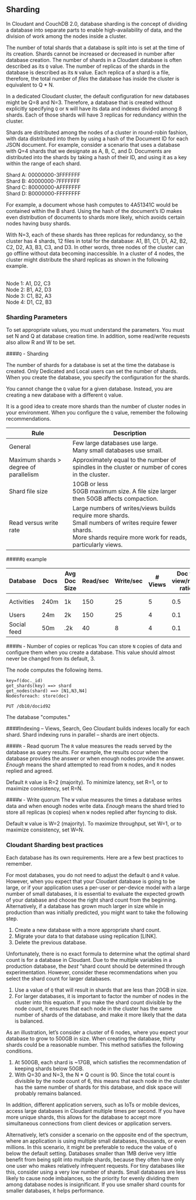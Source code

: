 ## Sharding

In Cloudant and CouchDB 2.0, database sharding is the concept of dividing a database into separate parts to enable high-availability of data, and the division of work among the nodes inside a cluster.   

The number of total shards that a database is split into is set at the time of its creation. Shards cannot be increased or decreased in number after database creation. The number of shards in a Cloudant database is often described as its `Q` value. The number of replicas of the shards in the database is described as its `N` value. Each replica of a shard is a file, therefore, the total number of *files* the database has inside the cluster is equivalent to Q * N. 

In a dedicated Cloudant cluster, the default configuration for new databases might be Q=8 and N=3. Therefore, a database that is created without explicitly specifying `Q` or `N` will have its data and indexes divided among 8 shards. Each of those shards will have 3 replicas for redundancy within the cluster. 

Shards are distributed among the nodes of a cluster in round-robin fashion, with data distributed into them by using a hash of the Document ID for each JSON document. For example, consider a scenario that uses a database with Q=4 shards that we designate as A, B, C, and D. Documents are distributed into the shards by taking a hash of their ID, and using it as a key within the range of each shard.

Shard A: 00000000-3FFFFFFF
<br>Shard B: 40000000-7FFFFFFF
<br>Shard C: 80000000-AFFFFFFF
<br>Shard D: B0000000-FFFFFFFF

For example, a document whose hash computes to 4A51341C would be contained within the B shard. Using the hash of the document’s ID makes even distribution of documents to shards more likely, which avoids certain nodes having busy shards.

With N=3, each of these shards has three replicas for redundancy, so the cluster has 4 shards, 12 files in total for the database: A1, B1, C1, D1, A2, B2, C2, D2, A3, B3, C3, and D3. In other words, three nodes of the cluster can go offline without data becoming inaccessible. In a cluster of 4 nodes, the cluster might distribute the shard replicas as shown in the following example.

<br>Node 1: A1, D2, C3
<br>Node 2: B1, A2, D3
<br>Node 3: C1, B2, A3
<br>Node 4: D1, C2, B3


### Sharding Parameters

To set appropriate values, you must understand the parameters. You must set N and Q at database creation time. In addition, some read/write requests also allow R and W to be set. 

####`Q` - Sharding

The number of shards for a database is set at the time the database is created. Only Dedicated and Local users can set the number of shards. When you create the database, you specify the configuration for the shards. 

You cannot change the `Q` value for a given database. Instead, you are creating a new database with a different `Q` value. 

It is a good idea to create more shards than the number of cluster nodes in your environment. When you configure the `Q` value, remember the following recommendations. 

| Rule | Description |
|-----|--------------|
|General | Few large databases use large. <br>Many small databases use small.|
| Maximum shards > degree of parallelism | Approximately equal to the number of spindles in the cluster or number of cores in the cluster.|
|Shard file size | 10GB or less <br>50GB maximum size. A file size larger then 50GB affects compaction.|
|Read versus write rate | Large numbers of writes/views builds require more shards. <br>Small numbers of writes require fewer shards. <br>More shards require more work for reads, particularly views.|

#####`Q` example

Database | Docs | Avg Doc Size | Read/sec | Write/sec | # Views | Doc to view/read ratio | `Q` value 
---------|------|--------------|----------|-----------|---------|------------------------|---------
Activities | 240m | 1k | 150 | 25 | 5 | 0.5 | 16-24
Users | 24m | 2k | 150 | 25 | 4 | 0.1 | 8-12 
Social feed | 50m | .2k | 40 | 8 | 4 | 0.1 | 4-8

####`N` - Number of copies or replicas 
You can store `N` copies of data and configure them when you create a database. This value should almost never be changed from its default, 3.    

The node computes the following items.

```curl
key=f(doc._id)
get_shards(key) ==> shard
get_nodes(shard) ==> [N1,N3,N4]
Nodesforeach: store(doc)
```

`PUT /db10/docid92`

The database "computes."

####Indexing – Views, Search, Geo
Cloudant builds indexes locally for each shard. Shard indexing runs in parallel – shards are inert objects.

####`R` - Read quorum 
The `R` value measures the reads served by the database as query results. For example, the results occur when the database provides the answer or when enough nodes provide the answer. *Enough* means the shard attempted to read from `N` nodes, and `R` nodes replied and agreed. 

Default `R` value is R=2 (majority). To minimize latency, set R=1, or to maximize consistency, set R=N. 

####`W` - Write quorum 
The `W` value measures the times a database writes data and when enough nodes write data. *Enough* means the shard tried to store all replicas (`N` copies) when `W` nodes replied after fsyncing to disk. 

Default `W` value is W=2 (majority). To maximize throughput, set W=1, or to maximize consistency, set W=N. 

### Cloudant Sharding best practices

Each database has its own requirements. Here are a few best practices to remember.

For most databases, you do not need to adjust the default `Q` and `R` value. However, when you expect that your Cloudant database is going to be large, or if your application uses a per-user or per-device model with a large number of small databases, it is essential to evaluate the expected growth of your database and choose the right shard count from the beginning. Alternatively, if a database has grown much larger in size while in production than was initially predicted, you might want to take the following step.

1.	Create a new database with a more appropriate shard count.
2.	Migrate your data to that database using replication [LINK].
3.	Delete the previous database. 

Unfortunately, there is no exact formula to determine what the optimal shard count is for a database in Cloudant. Due to the multiple variables in a production database, the *best* “shard count should be determined through experimentation. However, consider these recommendations when you select the shard count for larger databases.

1.	Use a value of `Q` that will result in shards that are less than 20GB in size. 
2.	For larger databases, it is important to factor the number of nodes in the cluster into this equation. If you make the shard count divisible by the node count, it ensures that each node in the cluster has the same number of shards of the database, and make it more likely that the data is balanced.

As an illustration, let’s consider a cluster of 6 nodes, where you expect your database to grow to 500GB in size. When creating the database, thirty shards could be a reasonable number. This method satisfies the following conditions.

1.	At 500GB, each shard is ~17GB, which satisfies the recommendation of keeping shards below 50GB.
2.	With Q=30 and N=3, the N * Q count is 90. Since the total count is divisible by the node count of 6, this means that each node in the cluster has the same number of shards for this database, and disk space will probably remains balanced.

In addition, different application servers, such as IoTs or mobile devices, access large databases in Cloudant multiple times per second. If you have more unique shards, this allows for the database to accept more simultaneous connections from client devices or application servers.

Alternatively, let’s consider a scenario on the opposite end of the spectrum, where an application is using multiple small databases, thousands, or even millions. In this scenario, it might be preferable to reduce the value of `Q` below the default setting. Databases smaller than 1MB derive very little benefit from being split into multiple shards, because they often have only one user who makes relatively infrequent requests. For tiny databases like this, consider using a very low number of shards. Small databases are less likely to cause node imbalances, so the priority for evenly dividing them among database nodes is insignificant. If you use smaller shard counts for smaller databases, it helps performance. 



